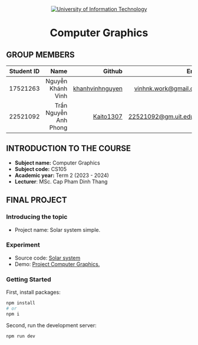 <!-- Banner -->
<p align="center">
  <a href="https://www.uit.edu.vn/" title="University of Information Technology" style="border: none;">
    <img src="https://i.imgur.com/WmMnSRt.png" alt="University of Information Technology">
  </a>
</p>

<h1 align="center"><b>Computer Graphics</b></h>

## GROUP MEMBERS

| Student ID |                  Name |                                                Github |                  Email |
| :--------: | --------------------: | ----------------------------------------------------: | ---------------------: |
|  17521263  |     Nguyễn Khánh Vinh | [khanhvinhnguyen](https://github.com/khanhvinhnguyen) |  vinhnk.work@gmail.com |
|  22521092  | Trần Nguyễn Anh Phong |             [Kaito1307](https://github.com/Kaito1307) | 22521092@gm.uit.edu.vn |

## INTRODUCTION TO THE COURSE

- **Subject name:** Computer Graphics
- **Subject code:** CS105
- **Academic year:** Term 2 (2023 - 2024)
- **Lecturer**: MSc. Cap Pham Dinh Thang

## FINAL PROJECT

### Introducing the topic

- Project name: Solar system simple.
<!--- - Report file: [Final Report.](Final_Project/Final_Report.pdf) -->

### Experiment

- Source code: [Solar system](https://github.com/khanhvinhnguyen/CS105-solar-system/)
- Demo: [Project Computer Graphics.](https://cs105-solar-system.vercel.app/)
<!---   <p align='center'><img src='https://github.com/trong-khanh-1109/CS105.M11.KHCL/blob/00a69f6b5414f34d20cfa8faff7c28eda363a11e/Image/final_project.png'></p> -->

### Getting Started

First, install packages:

```bash
npm install
# or
npm i

```

Second, run the development server:

```bash
npm run dev
```

<!-- Footer -->
